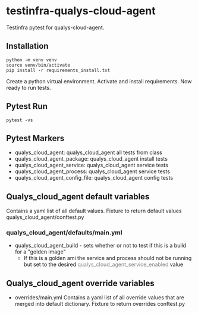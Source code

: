 # testinfra-qualys-cloud-agent
Testinfra pytest for qualys-cloud-agent.

## Installation
```
python -m venv venv
source venv/bin/activate
pip install -r requirements_install.txt
```
Create a python virtual environment.
Activate and install requirements.
Now ready to run tests.
## Pytest Run
```
pytest -vs
```

## Pytest Markers
* qualys_cloud_agent: qualys_cloud_agent all tests from class
* qualys_cloud_agent_package: qualys_cloud_agent install tests
* qualys_cloud_agent_service: qualys_cloud_agent service tests
* qualys_cloud_agent_process: qualys_cloud_agent service tests
* qualys_cloud_agent_config_file: qualys_cloud_agent config tests

## Qualys_cloud_agent default variables
Contains a yaml list of all default values.
Fixture to return default values qualys_cloud_agent/conftest.py

### qualys_cloud_agent/defaults/main.yml
* qualys_cloud_agent_build - sets whether or not to test if this is a build for a "golden image"
    * If this is a golden ami the service and process should not be running but set to the desired <span style="color: grey">qualys_cloud_agent_service_enabled</span> value

## Qualys_cloud_agent override variables
* overrides/main.yml
Contains a yaml list of all override values that are merged into default
dictionary.
Fixture to return overrides conftest.py
